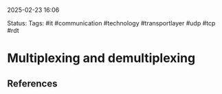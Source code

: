2025-02-23 16:06

Status:
Tags: #it #communication #technology #transportlayer #udp #tcp #rdt 

# Multiplexing and demultiplexing





## References